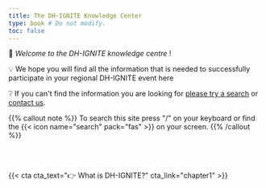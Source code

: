 ```yaml
---
title: The DH-IGNITE Knowledge Center
type: book # Do not modify.
toc: false
---
```


:book: _Welcome to the DH-IGNITE knowledge centre_ !

:bulb: We hope you will find all the information that is needed to successfully participate in your regional DH-IGNITE event here 

:grey_question: If you can't find the information you are looking for <u>please try a search</u>  or  <u>[contact us](/#contact)</u>.


{{% callout note %}}
To search this site press "/" on your keyboard or find the {{< icon name="search" pack="fas" >}} on your screen.
{{% /callout %}}

<br>
<br>

{{< cta cta_text="👉 What is DH-IGNITE?" cta_link="chapter1" >}}
